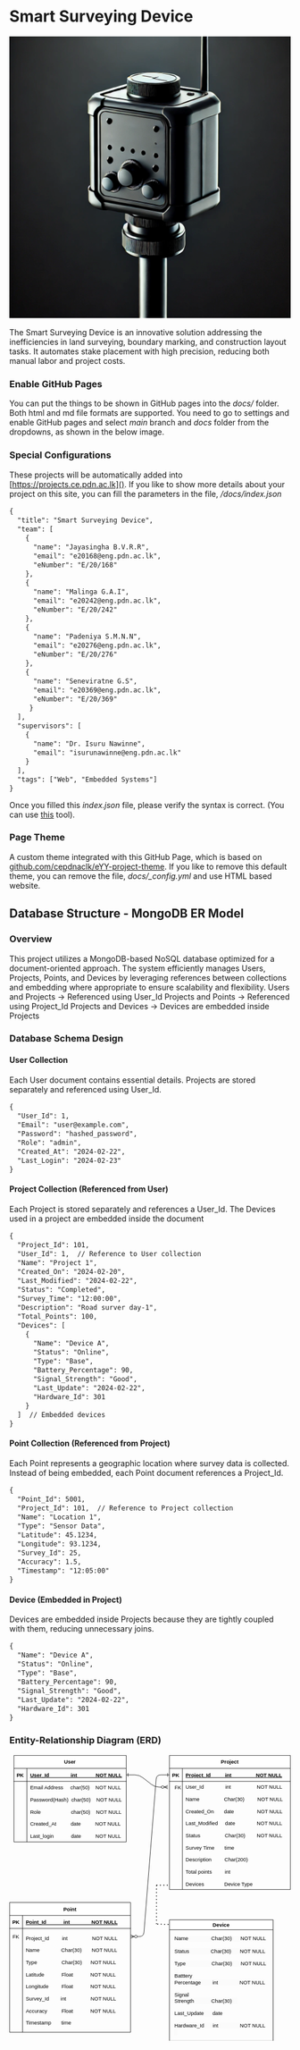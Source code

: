 # Smart Surveying Device

![Logo](docs/images/device.png "This is the logo")

The Smart Surveying Device is an innovative solution addressing the inefficiencies in land surveying, boundary marking, and construction layout tasks. It automates stake placement with high precision, reducing both manual labor and project costs.

### Enable GitHub Pages

You can put the things to be shown in GitHub pages into the _docs/_ folder. Both html and md file formats are supported. You need to go to settings and enable GitHub pages and select _main_ branch and _docs_ folder from the dropdowns, as shown in the below image.


### Special Configurations

These projects will be automatically added into [https://projects.ce.pdn.ac.lk](). If you like to show more details about your project on this site, you can fill the parameters in the file, _/docs/index.json_

```
{
  "title": "Smart Surveying Device",
  "team": [
    {
      "name": "Jayasingha B.V.R.R",
      "email": "e20168@eng.pdn.ac.lk",
      "eNumber": "E/20/168"
    },
    {
      "name": "Malinga G.A.I",
      "email": "e20242@eng.pdn.ac.lk",
      "eNumber": "E/20/242"
    },
    {
      "name": "Padeniya S.M.N.N",
      "email": "e20276@eng.pdn.ac.lk",
      "eNumber": "E/20/276"
    },
    {
      "name": "Seneviratne G.S",
      "email": "e20369@eng.pdn.ac.lk",
      "eNumber": "E/20/369"
     }
  ],
  "supervisors": [
    {
      "name": "Dr. Isuru Nawinne",
      "email": "isurunawinne@eng.pdn.ac.lk"
    }
  ],
  "tags": ["Web", "Embedded Systems"]
}
```

Once you filled this _index.json_ file, please verify the syntax is correct. (You can use [this](https://jsonlint.com/) tool).

### Page Theme

A custom theme integrated with this GitHub Page, which is based on [github.com/cepdnaclk/eYY-project-theme](https://github.com/cepdnaclk/eYY-project-theme). If you like to remove this default theme, you can remove the file, _docs/\_config.yml_ and use HTML based website.


## Database Structure - MongoDB ER Model

### Overview

This project utilizes a MongoDB-based NoSQL database optimized for a document-oriented approach. The system efficiently manages Users, Projects, Points, and Devices by leveraging references between collections and embedding where appropriate to ensure scalability and flexibility.
        Users and Projects → Referenced using User_Id
        Projects and Points → Referenced using Project_Id
        Projects and Devices → Devices are embedded inside Projects

### Database Schema Design
#### User Collection

Each User document contains essential details. Projects are stored separately and referenced using User_Id.

```
{
  "User_Id": 1,
  "Email": "user@example.com",
  "Password": "hashed_password",
  "Role": "admin",
  "Created_At": "2024-02-22",
  "Last_Login": "2024-02-23"
}

```
#### Project Collection (Referenced from User)
Each Project is stored separately and references a User_Id. The Devices used in a project are embedded inside the document
```
{
  "Project_Id": 101,
  "User_Id": 1,  // Reference to User collection
  "Name": "Project 1",
  "Created_On": "2024-02-20",
  "Last_Modified": "2024-02-22",
  "Status": "Completed",
  "Survey_Time": "12:00:00",
  "Description": "Road surver day-1",
  "Total_Points": 100,
  "Devices": [
    {
      "Name": "Device A",
      "Status": "Online",
      "Type": "Base",
      "Battery_Percentage": 90,
      "Signal_Strength": "Good",
      "Last_Update": "2024-02-22",
      "Hardware_Id": 301
    }
  ]  // Embedded devices
}
```

#### Point Collection (Referenced from Project)
Each Point represents a geographic location where survey data is collected. Instead of being embedded, each Point document references a Project_Id.
```
{
  "Point_Id": 5001,
  "Project_Id": 101,  // Reference to Project collection
  "Name": "Location 1",
  "Type": "Sensor Data",
  "Latitude": 45.1234,
  "Longitude": 93.1234,
  "Survey_Id": 25,
  "Accuracy": 1.5,
  "Timestamp": "12:05:00"
}

```

#### Device (Embedded in Project)
Devices are embedded inside Projects because they are tightly coupled with them, reducing unnecessary joins.
```
{
  "Name": "Device A",
  "Status": "Online",
  "Type": "Base",
  "Battery_Percentage": 90,
  "Signal_Strength": "Good",
  "Last_Update": "2024-02-22",
  "Hardware_Id": 301
}
```
### Entity-Relationship Diagram (ERD)

<svg xmlns="http://www.w3.org/2000/svg" style="cursor:pointer;max-width:100%;max-height:661px;" xmlns:xlink="http://www.w3.org/1999/xlink" version="1.1" width="651px" viewBox="-0.5 -0.5 651 661" content="&lt;mxfile host=&quot;app.diagrams.net&quot; agent=&quot;Mozilla/5.0 (Windows NT 10.0; Win64; x64) AppleWebKit/537.36 (KHTML, like Gecko) Chrome/133.0.0.0 Safari/537.36&quot; version=&quot;26.0.16&quot;&gt;&#10;  &lt;diagram id=&quot;R2lEEEUBdFMjLlhIrx00&quot; name=&quot;Page-1&quot;&gt;&#10;    &lt;mxGraphModel dx=&quot;1613&quot; dy=&quot;706&quot; grid=&quot;1&quot; gridSize=&quot;10&quot; guides=&quot;1&quot; tooltips=&quot;1&quot; connect=&quot;1&quot; arrows=&quot;1&quot; fold=&quot;1&quot; page=&quot;1&quot; pageScale=&quot;1&quot; pageWidth=&quot;850&quot; pageHeight=&quot;1100&quot; math=&quot;0&quot; shadow=&quot;0&quot; extFonts=&quot;Permanent Marker^https://fonts.googleapis.com/css?family=Permanent+Marker&quot;&gt;&#10;      &lt;root&gt;&#10;        &lt;mxCell id=&quot;0&quot; /&gt;&#10;        &lt;mxCell id=&quot;1&quot; parent=&quot;0&quot; /&gt;&#10;        &lt;mxCell id=&quot;C-vyLk0tnHw3VtMMgP7b-1&quot; value=&quot;&quot; style=&quot;edgeStyle=entityRelationEdgeStyle;endArrow=ERzeroToMany;startArrow=ERone;endFill=1;startFill=0;entryX=-0.013;entryY=0.053;entryDx=0;entryDy=0;entryPerimeter=0;&quot; parent=&quot;1&quot; source=&quot;C-vyLk0tnHw3VtMMgP7b-24&quot; target=&quot;u5_jgnClnFq-Hy03PWmp-6&quot; edge=&quot;1&quot;&gt;&#10;          &lt;mxGeometry width=&quot;100&quot; height=&quot;100&quot; relative=&quot;1&quot; as=&quot;geometry&quot;&gt;&#10;            &lt;mxPoint x=&quot;340&quot; y=&quot;720&quot; as=&quot;sourcePoint&quot; /&gt;&#10;            &lt;mxPoint x=&quot;450&quot; y=&quot;195&quot; as=&quot;targetPoint&quot; /&gt;&#10;          &lt;/mxGeometry&gt;&#10;        &lt;/mxCell&gt;&#10;        &lt;mxCell id=&quot;C-vyLk0tnHw3VtMMgP7b-23&quot; value=&quot;User&quot; style=&quot;shape=table;startSize=30;container=1;collapsible=1;childLayout=tableLayout;fixedRows=1;rowLines=0;fontStyle=1;align=center;resizeLast=1;&quot; parent=&quot;1&quot; vertex=&quot;1&quot;&gt;&#10;          &lt;mxGeometry x=&quot;90&quot; y=&quot;110&quot; width=&quot;260&quot; height=&quot;200&quot; as=&quot;geometry&quot; /&gt;&#10;        &lt;/mxCell&gt;&#10;        &lt;mxCell id=&quot;C-vyLk0tnHw3VtMMgP7b-24&quot; value=&quot;&quot; style=&quot;shape=partialRectangle;collapsible=0;dropTarget=0;pointerEvents=0;fillColor=none;points=[[0,0.5],[1,0.5]];portConstraint=eastwest;top=0;left=0;right=0;bottom=1;&quot; parent=&quot;C-vyLk0tnHw3VtMMgP7b-23&quot; vertex=&quot;1&quot;&gt;&#10;          &lt;mxGeometry y=&quot;30&quot; width=&quot;260&quot; height=&quot;30&quot; as=&quot;geometry&quot; /&gt;&#10;        &lt;/mxCell&gt;&#10;        &lt;mxCell id=&quot;C-vyLk0tnHw3VtMMgP7b-25&quot; value=&quot;PK&quot; style=&quot;shape=partialRectangle;overflow=hidden;connectable=0;fillColor=none;top=0;left=0;bottom=0;right=0;fontStyle=1;&quot; parent=&quot;C-vyLk0tnHw3VtMMgP7b-24&quot; vertex=&quot;1&quot;&gt;&#10;          &lt;mxGeometry width=&quot;30&quot; height=&quot;30&quot; as=&quot;geometry&quot;&gt;&#10;            &lt;mxRectangle width=&quot;30&quot; height=&quot;30&quot; as=&quot;alternateBounds&quot; /&gt;&#10;          &lt;/mxGeometry&gt;&#10;        &lt;/mxCell&gt;&#10;        &lt;mxCell id=&quot;C-vyLk0tnHw3VtMMgP7b-26&quot; value=&quot;User_Id               int             NOT NULL &quot; style=&quot;shape=partialRectangle;overflow=hidden;connectable=0;fillColor=none;top=0;left=0;bottom=0;right=0;align=left;spacingLeft=6;fontStyle=5;&quot; parent=&quot;C-vyLk0tnHw3VtMMgP7b-24&quot; vertex=&quot;1&quot;&gt;&#10;          &lt;mxGeometry x=&quot;30&quot; width=&quot;230&quot; height=&quot;30&quot; as=&quot;geometry&quot;&gt;&#10;            &lt;mxRectangle width=&quot;230&quot; height=&quot;30&quot; as=&quot;alternateBounds&quot; /&gt;&#10;          &lt;/mxGeometry&gt;&#10;        &lt;/mxCell&gt;&#10;        &lt;mxCell id=&quot;C-vyLk0tnHw3VtMMgP7b-27&quot; value=&quot;&quot; style=&quot;shape=partialRectangle;collapsible=0;dropTarget=0;pointerEvents=0;fillColor=none;points=[[0,0.5],[1,0.5]];portConstraint=eastwest;top=0;left=0;right=0;bottom=0;&quot; parent=&quot;C-vyLk0tnHw3VtMMgP7b-23&quot; vertex=&quot;1&quot;&gt;&#10;          &lt;mxGeometry y=&quot;60&quot; width=&quot;260&quot; height=&quot;140&quot; as=&quot;geometry&quot; /&gt;&#10;        &lt;/mxCell&gt;&#10;        &lt;mxCell id=&quot;C-vyLk0tnHw3VtMMgP7b-28&quot; value=&quot;&quot; style=&quot;shape=partialRectangle;overflow=hidden;connectable=0;fillColor=none;top=0;left=0;bottom=0;right=0;&quot; parent=&quot;C-vyLk0tnHw3VtMMgP7b-27&quot; vertex=&quot;1&quot;&gt;&#10;          &lt;mxGeometry width=&quot;30&quot; height=&quot;140&quot; as=&quot;geometry&quot;&gt;&#10;            &lt;mxRectangle width=&quot;30&quot; height=&quot;140&quot; as=&quot;alternateBounds&quot; /&gt;&#10;          &lt;/mxGeometry&gt;&#10;        &lt;/mxCell&gt;&#10;        &lt;mxCell id=&quot;C-vyLk0tnHw3VtMMgP7b-29&quot; value=&quot;Email Address     char(50)    NOT NULL&amp;#xa;&amp;#xa;Password(Hash)  char(50)    NOT NULL&amp;#xa;  &amp;#xa;Role                     char(50)    NOT NULL&amp;#xa;&amp;#xa;Created_At          date          NOT NULL&amp;#xa;&amp;#xa;Last_login            date          NOT NULL&quot; style=&quot;shape=partialRectangle;overflow=hidden;connectable=0;fillColor=none;top=0;left=0;bottom=0;right=0;align=left;spacingLeft=6;&quot; parent=&quot;C-vyLk0tnHw3VtMMgP7b-27&quot; vertex=&quot;1&quot;&gt;&#10;          &lt;mxGeometry x=&quot;30&quot; width=&quot;230&quot; height=&quot;140&quot; as=&quot;geometry&quot;&gt;&#10;            &lt;mxRectangle width=&quot;230&quot; height=&quot;140&quot; as=&quot;alternateBounds&quot; /&gt;&#10;          &lt;/mxGeometry&gt;&#10;        &lt;/mxCell&gt;&#10;        &lt;mxCell id=&quot;u5_jgnClnFq-Hy03PWmp-1&quot; value=&quot;FK&quot; style=&quot;text;html=1;align=center;verticalAlign=middle;whiteSpace=wrap;rounded=0;&quot; parent=&quot;1&quot; vertex=&quot;1&quot;&gt;&#10;          &lt;mxGeometry x=&quot;450&quot; y=&quot;175&quot; width=&quot;40&quot; height=&quot;20&quot; as=&quot;geometry&quot; /&gt;&#10;        &lt;/mxCell&gt;&#10;        &lt;mxCell id=&quot;u5_jgnClnFq-Hy03PWmp-2&quot; value=&quot;Project&quot; style=&quot;shape=table;startSize=30;container=1;collapsible=1;childLayout=tableLayout;fixedRows=1;rowLines=0;fontStyle=1;align=center;resizeLast=1;&quot; parent=&quot;1&quot; vertex=&quot;1&quot;&gt;&#10;          &lt;mxGeometry x=&quot;450&quot; y=&quot;110&quot; width=&quot;280&quot; height=&quot;310&quot; as=&quot;geometry&quot; /&gt;&#10;        &lt;/mxCell&gt;&#10;        &lt;mxCell id=&quot;u5_jgnClnFq-Hy03PWmp-3&quot; value=&quot;&quot; style=&quot;shape=partialRectangle;collapsible=0;dropTarget=0;pointerEvents=0;fillColor=none;points=[[0,0.5],[1,0.5]];portConstraint=eastwest;top=0;left=0;right=0;bottom=1;&quot; parent=&quot;u5_jgnClnFq-Hy03PWmp-2&quot; vertex=&quot;1&quot;&gt;&#10;          &lt;mxGeometry y=&quot;30&quot; width=&quot;280&quot; height=&quot;30&quot; as=&quot;geometry&quot; /&gt;&#10;        &lt;/mxCell&gt;&#10;        &lt;mxCell id=&quot;u5_jgnClnFq-Hy03PWmp-4&quot; value=&quot;PK&quot; style=&quot;shape=partialRectangle;overflow=hidden;connectable=0;fillColor=none;top=0;left=0;bottom=0;right=0;fontStyle=1;&quot; parent=&quot;u5_jgnClnFq-Hy03PWmp-3&quot; vertex=&quot;1&quot;&gt;&#10;          &lt;mxGeometry width=&quot;30&quot; height=&quot;30&quot; as=&quot;geometry&quot;&gt;&#10;            &lt;mxRectangle width=&quot;30&quot; height=&quot;30&quot; as=&quot;alternateBounds&quot; /&gt;&#10;          &lt;/mxGeometry&gt;&#10;        &lt;/mxCell&gt;&#10;        &lt;mxCell id=&quot;u5_jgnClnFq-Hy03PWmp-5&quot; value=&quot;Project_Id          int                 NOT NULL &quot; style=&quot;shape=partialRectangle;overflow=hidden;connectable=0;fillColor=none;top=0;left=0;bottom=0;right=0;align=left;spacingLeft=6;fontStyle=5;&quot; parent=&quot;u5_jgnClnFq-Hy03PWmp-3&quot; vertex=&quot;1&quot;&gt;&#10;          &lt;mxGeometry x=&quot;30&quot; width=&quot;250&quot; height=&quot;30&quot; as=&quot;geometry&quot;&gt;&#10;            &lt;mxRectangle width=&quot;250&quot; height=&quot;30&quot; as=&quot;alternateBounds&quot; /&gt;&#10;          &lt;/mxGeometry&gt;&#10;        &lt;/mxCell&gt;&#10;        &lt;mxCell id=&quot;u5_jgnClnFq-Hy03PWmp-6&quot; value=&quot;&quot; style=&quot;shape=partialRectangle;collapsible=0;dropTarget=0;pointerEvents=0;fillColor=none;points=[[0,0.5],[1,0.5]];portConstraint=eastwest;top=0;left=0;right=0;bottom=0;&quot; parent=&quot;u5_jgnClnFq-Hy03PWmp-2&quot; vertex=&quot;1&quot;&gt;&#10;          &lt;mxGeometry y=&quot;60&quot; width=&quot;280&quot; height=&quot;250&quot; as=&quot;geometry&quot; /&gt;&#10;        &lt;/mxCell&gt;&#10;        &lt;mxCell id=&quot;u5_jgnClnFq-Hy03PWmp-7&quot; value=&quot;&quot; style=&quot;shape=partialRectangle;overflow=hidden;connectable=0;fillColor=none;top=0;left=0;bottom=0;right=0;&quot; parent=&quot;u5_jgnClnFq-Hy03PWmp-6&quot; vertex=&quot;1&quot;&gt;&#10;          &lt;mxGeometry width=&quot;30&quot; height=&quot;250&quot; as=&quot;geometry&quot;&gt;&#10;            &lt;mxRectangle width=&quot;30&quot; height=&quot;250&quot; as=&quot;alternateBounds&quot; /&gt;&#10;          &lt;/mxGeometry&gt;&#10;        &lt;/mxCell&gt;&#10;        &lt;mxCell id=&quot;u5_jgnClnFq-Hy03PWmp-8&quot; value=&quot;User_Id               int                  NOT NULL&amp;#xa;&amp;#xa;Name                 Char(30)         NOT NULL&amp;#xa; &amp;#xa;Created_On       date                NOT NULL&amp;#xa;&amp;#xa;Last_Modified     date               NOT NULL&amp;#xa;&amp;#xa;Status                 Char(30)        NOT NULL&amp;#xa;&amp;#xa;Survey Time       time&amp;#xa;&amp;#xa;Description         Char(200) &amp;#xa;&amp;#xa;Total points         int&amp;#xa;&amp;#xa;Devices              Device Type  &quot; style=&quot;shape=partialRectangle;overflow=hidden;connectable=0;fillColor=none;top=0;left=0;bottom=0;right=0;align=left;spacingLeft=6;&quot; parent=&quot;u5_jgnClnFq-Hy03PWmp-6&quot; vertex=&quot;1&quot;&gt;&#10;          &lt;mxGeometry x=&quot;30&quot; width=&quot;250&quot; height=&quot;250&quot; as=&quot;geometry&quot;&gt;&#10;            &lt;mxRectangle width=&quot;250&quot; height=&quot;250&quot; as=&quot;alternateBounds&quot; /&gt;&#10;          &lt;/mxGeometry&gt;&#10;        &lt;/mxCell&gt;&#10;        &lt;mxCell id=&quot;u5_jgnClnFq-Hy03PWmp-20&quot; value=&quot;Point&quot; style=&quot;shape=table;startSize=30;container=1;collapsible=1;childLayout=tableLayout;fixedRows=1;rowLines=0;fontStyle=1;align=center;resizeLast=1;&quot; parent=&quot;1&quot; vertex=&quot;1&quot;&gt;&#10;          &lt;mxGeometry x=&quot;80&quot; y=&quot;450&quot; width=&quot;280&quot; height=&quot;300&quot; as=&quot;geometry&quot; /&gt;&#10;        &lt;/mxCell&gt;&#10;        &lt;mxCell id=&quot;u5_jgnClnFq-Hy03PWmp-21&quot; value=&quot;&quot; style=&quot;shape=partialRectangle;collapsible=0;dropTarget=0;pointerEvents=0;fillColor=none;points=[[0,0.5],[1,0.5]];portConstraint=eastwest;top=0;left=0;right=0;bottom=1;&quot; parent=&quot;u5_jgnClnFq-Hy03PWmp-20&quot; vertex=&quot;1&quot;&gt;&#10;          &lt;mxGeometry y=&quot;30&quot; width=&quot;280&quot; height=&quot;30&quot; as=&quot;geometry&quot; /&gt;&#10;        &lt;/mxCell&gt;&#10;        &lt;mxCell id=&quot;u5_jgnClnFq-Hy03PWmp-22&quot; value=&quot;PK&quot; style=&quot;shape=partialRectangle;overflow=hidden;connectable=0;fillColor=none;top=0;left=0;bottom=0;right=0;fontStyle=1;&quot; parent=&quot;u5_jgnClnFq-Hy03PWmp-21&quot; vertex=&quot;1&quot;&gt;&#10;          &lt;mxGeometry width=&quot;30&quot; height=&quot;30&quot; as=&quot;geometry&quot;&gt;&#10;            &lt;mxRectangle width=&quot;30&quot; height=&quot;30&quot; as=&quot;alternateBounds&quot; /&gt;&#10;          &lt;/mxGeometry&gt;&#10;        &lt;/mxCell&gt;&#10;        &lt;mxCell id=&quot;u5_jgnClnFq-Hy03PWmp-23&quot; value=&quot;Point_Id            int               NOT NULL &quot; style=&quot;shape=partialRectangle;overflow=hidden;connectable=0;fillColor=none;top=0;left=0;bottom=0;right=0;align=left;spacingLeft=6;fontStyle=5;&quot; parent=&quot;u5_jgnClnFq-Hy03PWmp-21&quot; vertex=&quot;1&quot;&gt;&#10;          &lt;mxGeometry x=&quot;30&quot; width=&quot;250&quot; height=&quot;30&quot; as=&quot;geometry&quot;&gt;&#10;            &lt;mxRectangle width=&quot;250&quot; height=&quot;30&quot; as=&quot;alternateBounds&quot; /&gt;&#10;          &lt;/mxGeometry&gt;&#10;        &lt;/mxCell&gt;&#10;        &lt;mxCell id=&quot;u5_jgnClnFq-Hy03PWmp-24&quot; value=&quot;&quot; style=&quot;shape=partialRectangle;collapsible=0;dropTarget=0;pointerEvents=0;fillColor=none;points=[[0,0.5],[1,0.5]];portConstraint=eastwest;top=0;left=0;right=0;bottom=0;&quot; parent=&quot;u5_jgnClnFq-Hy03PWmp-20&quot; vertex=&quot;1&quot;&gt;&#10;          &lt;mxGeometry y=&quot;60&quot; width=&quot;280&quot; height=&quot;240&quot; as=&quot;geometry&quot; /&gt;&#10;        &lt;/mxCell&gt;&#10;        &lt;mxCell id=&quot;u5_jgnClnFq-Hy03PWmp-25&quot; value=&quot;&quot; style=&quot;shape=partialRectangle;overflow=hidden;connectable=0;fillColor=none;top=0;left=0;bottom=0;right=0;&quot; parent=&quot;u5_jgnClnFq-Hy03PWmp-24&quot; vertex=&quot;1&quot;&gt;&#10;          &lt;mxGeometry width=&quot;30&quot; height=&quot;240&quot; as=&quot;geometry&quot;&gt;&#10;            &lt;mxRectangle width=&quot;30&quot; height=&quot;240&quot; as=&quot;alternateBounds&quot; /&gt;&#10;          &lt;/mxGeometry&gt;&#10;        &lt;/mxCell&gt;&#10;        &lt;mxCell id=&quot;u5_jgnClnFq-Hy03PWmp-26&quot; value=&quot;Project_Id         int                 NOT NULL&amp;#xa;&amp;#xa;Name               Char(30)       NOT NULL&amp;#xa;&amp;#xa;Type                 Char(30)      NOT NULL&amp;#xa;&amp;#xa;Latitude            Float            NOT NULL&amp;#xa;&amp;#xa;Longitude         Float            NOT NULL&amp;#xa;&amp;#xa;Survey_Id        int                 NOT NULL&amp;#xa;&amp;#xa;Accuracy          Float            NOT NULL &amp;#xa;&amp;#xa;Timestamp       time &quot; style=&quot;shape=partialRectangle;overflow=hidden;connectable=0;fillColor=none;top=0;left=0;bottom=0;right=0;align=left;spacingLeft=6;&quot; parent=&quot;u5_jgnClnFq-Hy03PWmp-24&quot; vertex=&quot;1&quot;&gt;&#10;          &lt;mxGeometry x=&quot;30&quot; width=&quot;250&quot; height=&quot;240&quot; as=&quot;geometry&quot;&gt;&#10;            &lt;mxRectangle width=&quot;250&quot; height=&quot;240&quot; as=&quot;alternateBounds&quot; /&gt;&#10;          &lt;/mxGeometry&gt;&#10;        &lt;/mxCell&gt;&#10;        &lt;mxCell id=&quot;u5_jgnClnFq-Hy03PWmp-27&quot; value=&quot;&quot; style=&quot;endArrow=none;dashed=1;html=1;dashPattern=1 3;strokeWidth=2;rounded=0;entryX=0;entryY=0.96;entryDx=0;entryDy=0;entryPerimeter=0;&quot; parent=&quot;1&quot; target=&quot;u5_jgnClnFq-Hy03PWmp-6&quot; edge=&quot;1&quot;&gt;&#10;          &lt;mxGeometry width=&quot;50&quot; height=&quot;50&quot; relative=&quot;1&quot; as=&quot;geometry&quot;&gt;&#10;            &lt;mxPoint x=&quot;420&quot; y=&quot;410&quot; as=&quot;sourcePoint&quot; /&gt;&#10;            &lt;mxPoint x=&quot;430&quot; y=&quot;410&quot; as=&quot;targetPoint&quot; /&gt;&#10;          &lt;/mxGeometry&gt;&#10;        &lt;/mxCell&gt;&#10;        &lt;mxCell id=&quot;u5_jgnClnFq-Hy03PWmp-28&quot; value=&quot;&quot; style=&quot;endArrow=none;dashed=1;html=1;dashPattern=1 3;strokeWidth=2;rounded=0;&quot; parent=&quot;1&quot; edge=&quot;1&quot;&gt;&#10;          &lt;mxGeometry width=&quot;50&quot; height=&quot;50&quot; relative=&quot;1&quot; as=&quot;geometry&quot;&gt;&#10;            &lt;mxPoint x=&quot;420&quot; y=&quot;500&quot; as=&quot;sourcePoint&quot; /&gt;&#10;            &lt;mxPoint x=&quot;420&quot; y=&quot;410&quot; as=&quot;targetPoint&quot; /&gt;&#10;          &lt;/mxGeometry&gt;&#10;        &lt;/mxCell&gt;&#10;        &lt;mxCell id=&quot;u5_jgnClnFq-Hy03PWmp-32&quot; value=&quot;&quot; style=&quot;endArrow=none;dashed=1;html=1;dashPattern=1 3;strokeWidth=2;rounded=0;exitX=-0.008;exitY=0.037;exitDx=0;exitDy=0;exitPerimeter=0;&quot; parent=&quot;1&quot; edge=&quot;1&quot;&gt;&#10;          &lt;mxGeometry width=&quot;50&quot; height=&quot;50&quot; relative=&quot;1&quot; as=&quot;geometry&quot;&gt;&#10;            &lt;mxPoint x=&quot;447.9200000000001&quot; y=&quot;500.73&quot; as=&quot;sourcePoint&quot; /&gt;&#10;            &lt;mxPoint x=&quot;420&quot; y=&quot;500&quot; as=&quot;targetPoint&quot; /&gt;&#10;          &lt;/mxGeometry&gt;&#10;        &lt;/mxCell&gt;&#10;        &lt;mxCell id=&quot;dpoCyt-iHPjLtTPDpgOf-1&quot; value=&quot;FK&quot; style=&quot;text;html=1;align=center;verticalAlign=middle;whiteSpace=wrap;rounded=0;&quot; parent=&quot;1&quot; vertex=&quot;1&quot;&gt;&#10;          &lt;mxGeometry x=&quot;80&quot; y=&quot;520&quot; width=&quot;30&quot; height=&quot;20&quot; as=&quot;geometry&quot; /&gt;&#10;        &lt;/mxCell&gt;&#10;        &lt;mxCell id=&quot;dpoCyt-iHPjLtTPDpgOf-8&quot; value=&quot;&quot; style=&quot;group&quot; parent=&quot;1&quot; connectable=&quot;0&quot; vertex=&quot;1&quot;&gt;&#10;          &lt;mxGeometry x=&quot;450&quot; y=&quot;490&quot; width=&quot;260&quot; height=&quot;280&quot; as=&quot;geometry&quot; /&gt;&#10;        &lt;/mxCell&gt;&#10;        &lt;mxCell id=&quot;dpoCyt-iHPjLtTPDpgOf-3&quot; value=&quot;Device&quot; style=&quot;swimlane;whiteSpace=wrap;html=1;&quot; parent=&quot;dpoCyt-iHPjLtTPDpgOf-8&quot; vertex=&quot;1&quot;&gt;&#10;          &lt;mxGeometry width=&quot;240&quot; height=&quot;280&quot; as=&quot;geometry&quot; /&gt;&#10;        &lt;/mxCell&gt;&#10;        &lt;mxCell id=&quot;dpoCyt-iHPjLtTPDpgOf-7&quot; value=&quot;&amp;lt;span style=&amp;quot;color: rgb(0, 0, 0); font-family: Helvetica; font-size: 12px; font-style: normal; font-variant-ligatures: normal; font-variant-caps: normal; font-weight: 400; letter-spacing: normal; orphans: 2; text-align: left; text-indent: 0px; text-transform: none; widows: 2; word-spacing: 0px; -webkit-text-stroke-width: 0px; white-space: nowrap; background-color: rgb(251, 251, 251); text-decoration-thickness: initial; text-decoration-style: initial; text-decoration-color: initial; display: inline !important; float: none;&amp;quot;&amp;gt;Name&amp;amp;nbsp; &amp;amp;nbsp; &amp;amp;nbsp; &amp;amp;nbsp; &amp;amp;nbsp; &amp;amp;nbsp; &amp;amp;nbsp; &amp;amp;nbsp; Char(30)&amp;amp;nbsp; &amp;amp;nbsp; &amp;amp;nbsp; NOT NULL&amp;lt;/span&amp;gt;&amp;lt;br style=&amp;quot;forced-color-adjust: none; padding: 0px; margin: 0px; color: rgb(0, 0, 0); font-family: Helvetica; font-size: 12px; font-style: normal; font-variant-ligatures: normal; font-variant-caps: normal; font-weight: 400; letter-spacing: normal; orphans: 2; text-align: left; text-indent: 0px; text-transform: none; widows: 2; word-spacing: 0px; -webkit-text-stroke-width: 0px; white-space: nowrap; background-color: rgb(251, 251, 251); text-decoration-thickness: initial; text-decoration-style: initial; text-decoration-color: initial;&amp;quot;&amp;gt;&amp;lt;br style=&amp;quot;forced-color-adjust: none; padding: 0px; margin: 0px; color: rgb(0, 0, 0); font-family: Helvetica; font-size: 12px; font-style: normal; font-variant-ligatures: normal; font-variant-caps: normal; font-weight: 400; letter-spacing: normal; orphans: 2; text-align: left; text-indent: 0px; text-transform: none; widows: 2; word-spacing: 0px; -webkit-text-stroke-width: 0px; white-space: nowrap; background-color: rgb(251, 251, 251); text-decoration-thickness: initial; text-decoration-style: initial; text-decoration-color: initial;&amp;quot;&amp;gt;&amp;lt;span style=&amp;quot;color: rgb(0, 0, 0); font-family: Helvetica; font-size: 12px; font-style: normal; font-variant-ligatures: normal; font-variant-caps: normal; font-weight: 400; letter-spacing: normal; orphans: 2; text-align: left; text-indent: 0px; text-transform: none; widows: 2; word-spacing: 0px; -webkit-text-stroke-width: 0px; white-space: nowrap; background-color: rgb(251, 251, 251); text-decoration-thickness: initial; text-decoration-style: initial; text-decoration-color: initial; display: inline !important; float: none;&amp;quot;&amp;gt;Status&amp;amp;nbsp; &amp;amp;nbsp; &amp;amp;nbsp; &amp;amp;nbsp; &amp;amp;nbsp; &amp;amp;nbsp; &amp;amp;nbsp; &amp;amp;nbsp;Char(30)&amp;amp;nbsp; &amp;amp;nbsp; &amp;amp;nbsp; NOT NULL&amp;lt;/span&amp;gt;&amp;lt;br style=&amp;quot;forced-color-adjust: none; padding: 0px; margin: 0px; color: rgb(0, 0, 0); font-family: Helvetica; font-size: 12px; font-style: normal; font-variant-ligatures: normal; font-variant-caps: normal; font-weight: 400; letter-spacing: normal; orphans: 2; text-align: left; text-indent: 0px; text-transform: none; widows: 2; word-spacing: 0px; -webkit-text-stroke-width: 0px; white-space: nowrap; background-color: rgb(251, 251, 251); text-decoration-thickness: initial; text-decoration-style: initial; text-decoration-color: initial;&amp;quot;&amp;gt;&amp;lt;br style=&amp;quot;forced-color-adjust: none; padding: 0px; margin: 0px; color: rgb(0, 0, 0); font-family: Helvetica; font-size: 12px; font-style: normal; font-variant-ligatures: normal; font-variant-caps: normal; font-weight: 400; letter-spacing: normal; orphans: 2; text-align: left; text-indent: 0px; text-transform: none; widows: 2; word-spacing: 0px; -webkit-text-stroke-width: 0px; white-space: nowrap; background-color: rgb(251, 251, 251); text-decoration-thickness: initial; text-decoration-style: initial; text-decoration-color: initial;&amp;quot;&amp;gt;&amp;lt;span style=&amp;quot;color: rgb(0, 0, 0); font-family: Helvetica; font-size: 12px; font-style: normal; font-variant-ligatures: normal; font-variant-caps: normal; font-weight: 400; letter-spacing: normal; orphans: 2; text-align: left; text-indent: 0px; text-transform: none; widows: 2; word-spacing: 0px; -webkit-text-stroke-width: 0px; white-space: nowrap; background-color: rgb(251, 251, 251); text-decoration-thickness: initial; text-decoration-style: initial; text-decoration-color: initial; display: inline !important; float: none;&amp;quot;&amp;gt;Type&amp;amp;nbsp; &amp;amp;nbsp; &amp;amp;nbsp; &amp;amp;nbsp; &amp;amp;nbsp; &amp;amp;nbsp; &amp;amp;nbsp; &amp;amp;nbsp; &amp;amp;nbsp; Char(30)&amp;amp;nbsp; &amp;amp;nbsp; &amp;amp;nbsp; NOT NULL&amp;lt;/span&amp;gt;&amp;lt;br style=&amp;quot;forced-color-adjust: none; padding: 0px; margin: 0px; color: rgb(0, 0, 0); font-family: Helvetica; font-size: 12px; font-style: normal; font-variant-ligatures: normal; font-variant-caps: normal; font-weight: 400; letter-spacing: normal; orphans: 2; text-align: left; text-indent: 0px; text-transform: none; widows: 2; word-spacing: 0px; -webkit-text-stroke-width: 0px; white-space: nowrap; background-color: rgb(251, 251, 251); text-decoration-thickness: initial; text-decoration-style: initial; text-decoration-color: initial;&amp;quot;&amp;gt;&amp;lt;span style=&amp;quot;color: rgb(0, 0, 0); font-family: Helvetica; font-size: 12px; font-style: normal; font-variant-ligatures: normal; font-variant-caps: normal; font-weight: 400; letter-spacing: normal; orphans: 2; text-align: left; text-indent: 0px; text-transform: none; widows: 2; word-spacing: 0px; -webkit-text-stroke-width: 0px; white-space: nowrap; background-color: rgb(251, 251, 251); text-decoration-thickness: initial; text-decoration-style: initial; text-decoration-color: initial; display: inline !important; float: none;&amp;quot;&amp;gt;&amp;amp;nbsp; &amp;amp;nbsp;&amp;lt;/span&amp;gt;&amp;lt;br style=&amp;quot;forced-color-adjust: none; padding: 0px; margin: 0px; color: rgb(0, 0, 0); font-family: Helvetica; font-size: 12px; font-style: normal; font-variant-ligatures: normal; font-variant-caps: normal; font-weight: 400; letter-spacing: normal; orphans: 2; text-align: left; text-indent: 0px; text-transform: none; widows: 2; word-spacing: 0px; -webkit-text-stroke-width: 0px; white-space: nowrap; background-color: rgb(251, 251, 251); text-decoration-thickness: initial; text-decoration-style: initial; text-decoration-color: initial;&amp;quot;&amp;gt;&amp;lt;span style=&amp;quot;color: rgb(0, 0, 0); font-family: Helvetica; font-size: 12px; font-style: normal; font-variant-ligatures: normal; font-variant-caps: normal; font-weight: 400; letter-spacing: normal; orphans: 2; text-align: left; text-indent: 0px; text-transform: none; widows: 2; word-spacing: 0px; -webkit-text-stroke-width: 0px; white-space: nowrap; background-color: rgb(251, 251, 251); text-decoration-thickness: initial; text-decoration-style: initial; text-decoration-color: initial; display: inline !important; float: none;&amp;quot;&amp;gt;Batttery&amp;amp;nbsp;&amp;lt;/span&amp;gt;&amp;lt;br style=&amp;quot;forced-color-adjust: none; padding: 0px; margin: 0px; color: rgb(0, 0, 0); font-family: Helvetica; font-size: 12px; font-style: normal; font-variant-ligatures: normal; font-variant-caps: normal; font-weight: 400; letter-spacing: normal; orphans: 2; text-align: left; text-indent: 0px; text-transform: none; widows: 2; word-spacing: 0px; -webkit-text-stroke-width: 0px; white-space: nowrap; background-color: rgb(251, 251, 251); text-decoration-thickness: initial; text-decoration-style: initial; text-decoration-color: initial;&amp;quot;&amp;gt;&amp;lt;span style=&amp;quot;color: rgb(0, 0, 0); font-family: Helvetica; font-size: 12px; font-style: normal; font-variant-ligatures: normal; font-variant-caps: normal; font-weight: 400; letter-spacing: normal; orphans: 2; text-align: left; text-indent: 0px; text-transform: none; widows: 2; word-spacing: 0px; -webkit-text-stroke-width: 0px; white-space: nowrap; background-color: rgb(251, 251, 251); text-decoration-thickness: initial; text-decoration-style: initial; text-decoration-color: initial; display: inline !important; float: none;&amp;quot;&amp;gt;Percentage&amp;amp;nbsp; &amp;amp;nbsp; &amp;amp;nbsp; &amp;amp;nbsp; int&amp;amp;nbsp; &amp;amp;nbsp; &amp;amp;nbsp; &amp;amp;nbsp; &amp;amp;nbsp; &amp;amp;nbsp; &amp;amp;nbsp; &amp;amp;nbsp;NOT NULL&amp;lt;/span&amp;gt;&amp;lt;br style=&amp;quot;forced-color-adjust: none; padding: 0px; margin: 0px; color: rgb(0, 0, 0); font-family: Helvetica; font-size: 12px; font-style: normal; font-variant-ligatures: normal; font-variant-caps: normal; font-weight: 400; letter-spacing: normal; orphans: 2; text-align: left; text-indent: 0px; text-transform: none; widows: 2; word-spacing: 0px; -webkit-text-stroke-width: 0px; white-space: nowrap; background-color: rgb(251, 251, 251); text-decoration-thickness: initial; text-decoration-style: initial; text-decoration-color: initial;&amp;quot;&amp;gt;&amp;lt;br style=&amp;quot;forced-color-adjust: none; padding: 0px; margin: 0px; color: rgb(0, 0, 0); font-family: Helvetica; font-size: 12px; font-style: normal; font-variant-ligatures: normal; font-variant-caps: normal; font-weight: 400; letter-spacing: normal; orphans: 2; text-align: left; text-indent: 0px; text-transform: none; widows: 2; word-spacing: 0px; -webkit-text-stroke-width: 0px; white-space: nowrap; background-color: rgb(251, 251, 251); text-decoration-thickness: initial; text-decoration-style: initial; text-decoration-color: initial;&amp;quot;&amp;gt;&amp;lt;span style=&amp;quot;color: rgb(0, 0, 0); font-family: Helvetica; font-size: 12px; font-style: normal; font-variant-ligatures: normal; font-variant-caps: normal; font-weight: 400; letter-spacing: normal; orphans: 2; text-align: left; text-indent: 0px; text-transform: none; widows: 2; word-spacing: 0px; -webkit-text-stroke-width: 0px; white-space: nowrap; background-color: rgb(251, 251, 251); text-decoration-thickness: initial; text-decoration-style: initial; text-decoration-color: initial; display: inline !important; float: none;&amp;quot;&amp;gt;Signal&amp;lt;/span&amp;gt;&amp;lt;br style=&amp;quot;forced-color-adjust: none; padding: 0px; margin: 0px; color: rgb(0, 0, 0); font-family: Helvetica; font-size: 12px; font-style: normal; font-variant-ligatures: normal; font-variant-caps: normal; font-weight: 400; letter-spacing: normal; orphans: 2; text-align: left; text-indent: 0px; text-transform: none; widows: 2; word-spacing: 0px; -webkit-text-stroke-width: 0px; white-space: nowrap; background-color: rgb(251, 251, 251); text-decoration-thickness: initial; text-decoration-style: initial; text-decoration-color: initial;&amp;quot;&amp;gt;&amp;lt;span style=&amp;quot;color: rgb(0, 0, 0); font-family: Helvetica; font-size: 12px; font-style: normal; font-variant-ligatures: normal; font-variant-caps: normal; font-weight: 400; letter-spacing: normal; orphans: 2; text-align: left; text-indent: 0px; text-transform: none; widows: 2; word-spacing: 0px; -webkit-text-stroke-width: 0px; white-space: nowrap; background-color: rgb(251, 251, 251); text-decoration-thickness: initial; text-decoration-style: initial; text-decoration-color: initial; display: inline !important; float: none;&amp;quot;&amp;gt;Strength&amp;amp;nbsp; &amp;amp;nbsp; &amp;amp;nbsp; &amp;amp;nbsp; &amp;amp;nbsp; &amp;amp;nbsp; Char(30)&amp;amp;nbsp; &amp;amp;nbsp;&amp;amp;nbsp;&amp;lt;/span&amp;gt;&amp;lt;br style=&amp;quot;forced-color-adjust: none; padding: 0px; margin: 0px; color: rgb(0, 0, 0); font-family: Helvetica; font-size: 12px; font-style: normal; font-variant-ligatures: normal; font-variant-caps: normal; font-weight: 400; letter-spacing: normal; orphans: 2; text-align: left; text-indent: 0px; text-transform: none; widows: 2; word-spacing: 0px; -webkit-text-stroke-width: 0px; white-space: nowrap; background-color: rgb(251, 251, 251); text-decoration-thickness: initial; text-decoration-style: initial; text-decoration-color: initial;&amp;quot;&amp;gt;&amp;lt;br style=&amp;quot;forced-color-adjust: none; padding: 0px; margin: 0px; color: rgb(0, 0, 0); font-family: Helvetica; font-size: 12px; font-style: normal; font-variant-ligatures: normal; font-variant-caps: normal; font-weight: 400; letter-spacing: normal; orphans: 2; text-align: left; text-indent: 0px; text-transform: none; widows: 2; word-spacing: 0px; -webkit-text-stroke-width: 0px; white-space: nowrap; background-color: rgb(251, 251, 251); text-decoration-thickness: initial; text-decoration-style: initial; text-decoration-color: initial;&amp;quot;&amp;gt;&amp;lt;span style=&amp;quot;color: rgb(0, 0, 0); font-family: Helvetica; font-size: 12px; font-style: normal; font-variant-ligatures: normal; font-variant-caps: normal; font-weight: 400; letter-spacing: normal; orphans: 2; text-align: left; text-indent: 0px; text-transform: none; widows: 2; word-spacing: 0px; -webkit-text-stroke-width: 0px; white-space: nowrap; background-color: rgb(251, 251, 251); text-decoration-thickness: initial; text-decoration-style: initial; text-decoration-color: initial; display: inline !important; float: none;&amp;quot;&amp;gt;Last_Update&amp;amp;nbsp; &amp;amp;nbsp; &amp;amp;nbsp; date&amp;lt;/span&amp;gt;&amp;lt;br style=&amp;quot;forced-color-adjust: none; padding: 0px; margin: 0px; color: rgb(0, 0, 0); font-family: Helvetica; font-size: 12px; font-style: normal; font-variant-ligatures: normal; font-variant-caps: normal; font-weight: 400; letter-spacing: normal; orphans: 2; text-align: left; text-indent: 0px; text-transform: none; widows: 2; word-spacing: 0px; -webkit-text-stroke-width: 0px; white-space: nowrap; background-color: rgb(251, 251, 251); text-decoration-thickness: initial; text-decoration-style: initial; text-decoration-color: initial;&amp;quot;&amp;gt;&amp;lt;br style=&amp;quot;forced-color-adjust: none; padding: 0px; margin: 0px; color: rgb(0, 0, 0); font-family: Helvetica; font-size: 12px; font-style: normal; font-variant-ligatures: normal; font-variant-caps: normal; font-weight: 400; letter-spacing: normal; orphans: 2; text-align: left; text-indent: 0px; text-transform: none; widows: 2; word-spacing: 0px; -webkit-text-stroke-width: 0px; white-space: nowrap; background-color: rgb(251, 251, 251); text-decoration-thickness: initial; text-decoration-style: initial; text-decoration-color: initial;&amp;quot;&amp;gt;&amp;lt;span style=&amp;quot;color: rgb(0, 0, 0); font-family: Helvetica; font-size: 12px; font-style: normal; font-variant-ligatures: normal; font-variant-caps: normal; font-weight: 400; letter-spacing: normal; orphans: 2; text-align: left; text-indent: 0px; text-transform: none; widows: 2; word-spacing: 0px; -webkit-text-stroke-width: 0px; white-space: nowrap; background-color: rgb(251, 251, 251); text-decoration-thickness: initial; text-decoration-style: initial; text-decoration-color: initial; display: inline !important; float: none;&amp;quot;&amp;gt;Hardware_Id&amp;amp;nbsp; &amp;amp;nbsp; &amp;amp;nbsp; int&amp;amp;nbsp; &amp;amp;nbsp; &amp;amp;nbsp; &amp;amp;nbsp; &amp;amp;nbsp; &amp;amp;nbsp; &amp;amp;nbsp; &amp;amp;nbsp;NOT NULL&amp;lt;/span&amp;gt;&amp;lt;br style=&amp;quot;forced-color-adjust: none; padding: 0px; margin: 0px; color: rgb(0, 0, 0); font-family: Helvetica; font-size: 12px; font-style: normal; font-variant-ligatures: normal; font-variant-caps: normal; font-weight: 400; letter-spacing: normal; orphans: 2; text-align: left; text-indent: 0px; text-transform: none; widows: 2; word-spacing: 0px; -webkit-text-stroke-width: 0px; white-space: nowrap; background-color: rgb(251, 251, 251); text-decoration-thickness: initial; text-decoration-style: initial; text-decoration-color: initial;&amp;quot;&amp;gt;&amp;lt;span style=&amp;quot;color: rgb(0, 0, 0); font-family: Helvetica; font-size: 12px; font-style: normal; font-variant-ligatures: normal; font-variant-caps: normal; font-weight: 400; letter-spacing: normal; orphans: 2; text-align: left; text-indent: 0px; text-transform: none; widows: 2; word-spacing: 0px; -webkit-text-stroke-width: 0px; white-space: nowrap; background-color: rgb(251, 251, 251); text-decoration-thickness: initial; text-decoration-style: initial; text-decoration-color: initial; display: inline !important; float: none;&amp;quot;&amp;gt;&amp;amp;nbsp;&amp;amp;nbsp;&amp;lt;/span&amp;gt;&quot; style=&quot;text;whiteSpace=wrap;html=1;&quot; parent=&quot;dpoCyt-iHPjLtTPDpgOf-8&quot; vertex=&quot;1&quot;&gt;&#10;          &lt;mxGeometry x=&quot;10&quot; y=&quot;30&quot; width=&quot;250&quot; height=&quot;250&quot; as=&quot;geometry&quot; /&gt;&#10;        &lt;/mxCell&gt;&#10;        &lt;mxCell id=&quot;C-vyLk0tnHw3VtMMgP7b-12&quot; value=&quot;&quot; style=&quot;edgeStyle=entityRelationEdgeStyle;endArrow=ERzeroToMany;startArrow=ERone;endFill=1;startFill=0;exitX=0;exitY=0.5;exitDx=0;exitDy=0;entryX=1.001;entryY=0.078;entryDx=0;entryDy=0;entryPerimeter=0;&quot; parent=&quot;1&quot; source=&quot;u5_jgnClnFq-Hy03PWmp-3&quot; target=&quot;u5_jgnClnFq-Hy03PWmp-24&quot; edge=&quot;1&quot;&gt;&#10;          &lt;mxGeometry width=&quot;100&quot; height=&quot;100&quot; relative=&quot;1&quot; as=&quot;geometry&quot;&gt;&#10;            &lt;mxPoint x=&quot;720&quot; y=&quot;160&quot; as=&quot;sourcePoint&quot; /&gt;&#10;            &lt;mxPoint x=&quot;450&quot; y=&quot;742.0799999999999&quot; as=&quot;targetPoint&quot; /&gt;&#10;            &lt;Array as=&quot;points&quot;&gt;&#10;              &lt;mxPoint x=&quot;410&quot; y=&quot;495&quot; /&gt;&#10;              &lt;mxPoint x=&quot;380&quot; y=&quot;600&quot; /&gt;&#10;              &lt;mxPoint x=&quot;380&quot; y=&quot;600&quot; /&gt;&#10;            &lt;/Array&gt;&#10;          &lt;/mxGeometry&gt;&#10;        &lt;/mxCell&gt;&#10;      &lt;/root&gt;&#10;    &lt;/mxGraphModel&gt;&#10;  &lt;/diagram&gt;&#10;&lt;/mxfile&gt;&#10;" onclick="(function(svg){var src=window.event.target||window.event.srcElement;while (src!=null&amp;&amp;src.nodeName.toLowerCase()!='a'){src=src.parentNode;}if(src==null){if(svg.wnd!=null&amp;&amp;!svg.wnd.closed){svg.wnd.focus();}else{var r=function(evt){if(evt.data=='ready'&amp;&amp;evt.source==svg.wnd){svg.wnd.postMessage(decodeURIComponent(svg.getAttribute('content')),'*');window.removeEventListener('message',r);}};window.addEventListener('message',r);svg.wnd=window.open('https://viewer.diagrams.net/?client=1&amp;page=0&amp;edit=_blank');}}})(this);"><defs><clipPath id="mx-clip-10-30-30-30-0"><rect x="10" y="30" width="30" height="30"/></clipPath><clipPath id="mx-clip-46-30-224-30-0"><rect x="46" y="30" width="224" height="30"/></clipPath><clipPath id="mx-clip-46-60-224-140-0"><rect x="46" y="60" width="224" height="140"/></clipPath><clipPath id="mx-clip-370-30-30-30-0"><rect x="370" y="30" width="30" height="30"/></clipPath><clipPath id="mx-clip-406-30-244-30-0"><rect x="406" y="30" width="244" height="30"/></clipPath><clipPath id="mx-clip-406-60-244-250-0"><rect x="406" y="60" width="244" height="250"/></clipPath><clipPath id="mx-clip-0-370-30-30-0"><rect x="0" y="370" width="30" height="30"/></clipPath><clipPath id="mx-clip-36-370-244-30-0"><rect x="36" y="370" width="244" height="30"/></clipPath><clipPath id="mx-clip-36-400-244-240-0"><rect x="36" y="400" width="244" height="240"/></clipPath><style type="text/css">@import url(https://fonts.googleapis.com/css2?family=Permanent+Marker:wght@400;500);&#xa;</style></defs><g><g data-cell-id="0"><g data-cell-id="1"><g data-cell-id="C-vyLk0tnHw3VtMMgP7b-1"><g><path d="M 270 45 L 290 45 Q 300 45 307.9 51.14 L 328.46 67.11 Q 336.36 73.25 346.36 73.25 L 366.36 73.25" fill="none" stroke="#000000" stroke-miterlimit="10" pointer-events="stroke" style="stroke: light-dark(rgb(0, 0, 0), rgb(255, 255, 255));"/><path d="M 274 41 L 274 49" fill="none" stroke="#000000" stroke-miterlimit="10" pointer-events="all" style="stroke: light-dark(rgb(0, 0, 0), rgb(255, 255, 255));"/><ellipse cx="354.36" cy="73.25" rx="3" ry="3" fill="#ffffff" stroke="#000000" pointer-events="all" style="fill: light-dark(rgb(255, 255, 255), rgb(18, 18, 18)); stroke: light-dark(rgb(0, 0, 0), rgb(255, 255, 255));"/><path d="M 366.36 69.25 L 358.36 73.25 L 366.36 77.25" fill="none" stroke="#000000" stroke-miterlimit="10" pointer-events="all" style="stroke: light-dark(rgb(0, 0, 0), rgb(255, 255, 255));"/></g></g><g data-cell-id="C-vyLk0tnHw3VtMMgP7b-23"><g><path d="M 10 30 L 10 0 L 270 0 L 270 30" fill="#ffffff" stroke="#000000" stroke-miterlimit="10" pointer-events="all" style="fill: light-dark(#ffffff, var(--ge-dark-color, #121212)); stroke: light-dark(rgb(0, 0, 0), rgb(255, 255, 255));"/><path d="M 10 30 L 10 200 L 270 200 L 270 30" fill="none" stroke="#000000" stroke-miterlimit="10" pointer-events="none" style="stroke: light-dark(rgb(0, 0, 0), rgb(255, 255, 255));"/><path d="M 10 30 L 270 30" fill="none" stroke="#000000" stroke-miterlimit="10" pointer-events="none" style="stroke: light-dark(rgb(0, 0, 0), rgb(255, 255, 255));"/><path d="M 40 30 L 40 60 L 40 200" fill="none" stroke="#000000" stroke-miterlimit="10" pointer-events="none" style="stroke: light-dark(rgb(0, 0, 0), rgb(255, 255, 255));"/></g><g><g fill="#000000" font-family="&quot;Helvetica&quot;" font-weight="bold" text-anchor="middle" font-size="12px" style="fill: light-dark(rgb(0, 0, 0), rgb(255, 255, 255));"><text x="139.5" y="19.5">User</text></g></g><g data-cell-id="C-vyLk0tnHw3VtMMgP7b-24"><g><path d="M 10 30 M 270 30 M 270 60 L 10 60" fill="none" stroke="#000000" stroke-linecap="square" stroke-miterlimit="10" pointer-events="none" style="stroke: light-dark(rgb(0, 0, 0), rgb(255, 255, 255));"/></g><g data-cell-id="C-vyLk0tnHw3VtMMgP7b-25"><g><rect x="10" y="30" width="30" height="30" fill="none" stroke="none" pointer-events="all"/><path d="M 10 30 M 40 30 M 40 60 M 10 60" fill="none" stroke="#000000" stroke-linecap="square" stroke-miterlimit="10" pointer-events="all" style="stroke: light-dark(rgb(0, 0, 0), rgb(255, 255, 255));"/></g><g><g fill="#000000" font-family="&quot;Helvetica&quot;" font-weight="bold" clip-path="url(#mx-clip-10-30-30-30-0)" text-anchor="middle" font-size="12px" style="fill: light-dark(rgb(0, 0, 0), rgb(255, 255, 255));"><text x="24.5" y="49.5">PK</text></g></g></g><g data-cell-id="C-vyLk0tnHw3VtMMgP7b-26"><g><rect x="40" y="30" width="230" height="30" fill="none" stroke="none" pointer-events="all"/><path d="M 40 30 M 270 30 M 270 60 M 40 60" fill="none" stroke="#000000" stroke-linecap="square" stroke-miterlimit="10" pointer-events="all" style="stroke: light-dark(rgb(0, 0, 0), rgb(255, 255, 255));"/></g><g><g fill="#000000" font-family="&quot;Helvetica&quot;" font-weight="bold" text-decoration="underline" clip-path="url(#mx-clip-46-30-224-30-0)" font-size="12px" style="fill: light-dark(rgb(0, 0, 0), rgb(255, 255, 255));"><text x="47.5" y="49.5">User_Id               int             NOT NULL </text></g></g></g></g><g data-cell-id="C-vyLk0tnHw3VtMMgP7b-27"><g><path d="M 10 60 M 270 60 M 270 200 M 10 200" fill="none" stroke="#000000" stroke-linecap="square" stroke-miterlimit="10" pointer-events="none" style="stroke: light-dark(rgb(0, 0, 0), rgb(255, 255, 255));"/></g><g data-cell-id="C-vyLk0tnHw3VtMMgP7b-28"><g><rect x="10" y="60" width="30" height="140" fill="none" stroke="none" pointer-events="all"/><path d="M 10 60 M 40 60 M 40 200 M 10 200" fill="none" stroke="#000000" stroke-linecap="square" stroke-miterlimit="10" pointer-events="all" style="stroke: light-dark(rgb(0, 0, 0), rgb(255, 255, 255));"/></g></g><g data-cell-id="C-vyLk0tnHw3VtMMgP7b-29"><g><rect x="40" y="60" width="230" height="140" fill="none" stroke="none" pointer-events="all"/><path d="M 40 60 M 270 60 M 270 200 M 40 200" fill="none" stroke="#000000" stroke-linecap="square" stroke-miterlimit="10" pointer-events="all" style="stroke: light-dark(rgb(0, 0, 0), rgb(255, 255, 255));"/></g><g><g fill="#000000" font-family="&quot;Helvetica&quot;" clip-path="url(#mx-clip-46-60-224-140-0)" font-size="12px" style="fill: light-dark(rgb(0, 0, 0), rgb(255, 255, 255));"><text x="47.5" y="78.5">Email Address     char(50)    NOT NULL</text><text x="47.5" y="106.5">Password(Hash)  char(50)    NOT NULL</text><text x="47.5" y="134.5">Role                     char(50)    NOT NULL</text><text x="47.5" y="162.5">Created_At          date          NOT NULL</text><text x="47.5" y="190.5">Last_login            date          NOT NULL</text></g></g></g></g></g><g data-cell-id="u5_jgnClnFq-Hy03PWmp-1"><g><rect x="370" y="65" width="40" height="20" fill="none" stroke="none" pointer-events="all"/></g><g><g transform="translate(-0.5 -0.5)"><switch><foreignObject style="overflow: visible; text-align: left;" pointer-events="none" width="100%" height="100%" requiredFeatures="http://www.w3.org/TR/SVG11/feature#Extensibility"><div xmlns="http://www.w3.org/1999/xhtml" style="display: flex; align-items: unsafe center; justify-content: unsafe center; width: 38px; height: 1px; padding-top: 75px; margin-left: 371px;"><div style="box-sizing: border-box; font-size: 0; text-align: center; color: #000000; "><div style="display: inline-block; font-size: 12px; font-family: &quot;Helvetica&quot;; color: light-dark(#000000, #ffffff); line-height: 1.2; pointer-events: all; white-space: normal; word-wrap: normal; ">FK</div></div></div></foreignObject><text x="390" y="79" fill="light-dark(#000000, #ffffff)" font-family="&quot;Helvetica&quot;" font-size="12px" text-anchor="middle">FK</text></switch></g></g></g><g data-cell-id="u5_jgnClnFq-Hy03PWmp-2"><g><path d="M 370 30 L 370 0 L 650 0 L 650 30" fill="#ffffff" stroke="#000000" stroke-miterlimit="10" pointer-events="all" style="fill: light-dark(#ffffff, var(--ge-dark-color, #121212)); stroke: light-dark(rgb(0, 0, 0), rgb(255, 255, 255));"/><path d="M 370 30 L 370 310 L 650 310 L 650 30" fill="none" stroke="#000000" stroke-miterlimit="10" pointer-events="none" style="stroke: light-dark(rgb(0, 0, 0), rgb(255, 255, 255));"/><path d="M 370 30 L 650 30" fill="none" stroke="#000000" stroke-miterlimit="10" pointer-events="none" style="stroke: light-dark(rgb(0, 0, 0), rgb(255, 255, 255));"/><path d="M 400 30 L 400 60 L 400 310" fill="none" stroke="#000000" stroke-miterlimit="10" pointer-events="none" style="stroke: light-dark(rgb(0, 0, 0), rgb(255, 255, 255));"/></g><g><g fill="#000000" font-family="&quot;Helvetica&quot;" font-weight="bold" text-anchor="middle" font-size="12px" style="fill: light-dark(rgb(0, 0, 0), rgb(255, 255, 255));"><text x="509.5" y="19.5">Project</text></g></g><g data-cell-id="u5_jgnClnFq-Hy03PWmp-3"><g><path d="M 370 30 M 650 30 M 650 60 L 370 60" fill="none" stroke="#000000" stroke-linecap="square" stroke-miterlimit="10" pointer-events="none" style="stroke: light-dark(rgb(0, 0, 0), rgb(255, 255, 255));"/></g><g data-cell-id="u5_jgnClnFq-Hy03PWmp-4"><g><rect x="370" y="30" width="30" height="30" fill="none" stroke="none" pointer-events="all"/><path d="M 370 30 M 400 30 M 400 60 M 370 60" fill="none" stroke="#000000" stroke-linecap="square" stroke-miterlimit="10" pointer-events="all" style="stroke: light-dark(rgb(0, 0, 0), rgb(255, 255, 255));"/></g><g><g fill="#000000" font-family="&quot;Helvetica&quot;" font-weight="bold" clip-path="url(#mx-clip-370-30-30-30-0)" text-anchor="middle" font-size="12px" style="fill: light-dark(rgb(0, 0, 0), rgb(255, 255, 255));"><text x="384.5" y="49.5">PK</text></g></g></g><g data-cell-id="u5_jgnClnFq-Hy03PWmp-5"><g><rect x="400" y="30" width="250" height="30" fill="none" stroke="none" pointer-events="all"/><path d="M 400 30 M 650 30 M 650 60 M 400 60" fill="none" stroke="#000000" stroke-linecap="square" stroke-miterlimit="10" pointer-events="all" style="stroke: light-dark(rgb(0, 0, 0), rgb(255, 255, 255));"/></g><g><g fill="#000000" font-family="&quot;Helvetica&quot;" font-weight="bold" text-decoration="underline" clip-path="url(#mx-clip-406-30-244-30-0)" font-size="12px" style="fill: light-dark(rgb(0, 0, 0), rgb(255, 255, 255));"><text x="407.5" y="49.5">Project_Id          int                 NOT NULL </text></g></g></g></g><g data-cell-id="u5_jgnClnFq-Hy03PWmp-6"><g><path d="M 370 60 M 650 60 M 650 310 M 370 310" fill="none" stroke="#000000" stroke-linecap="square" stroke-miterlimit="10" pointer-events="none" style="stroke: light-dark(rgb(0, 0, 0), rgb(255, 255, 255));"/></g><g data-cell-id="u5_jgnClnFq-Hy03PWmp-7"><g><rect x="370" y="60" width="30" height="250" fill="none" stroke="none" pointer-events="all"/><path d="M 370 60 M 400 60 M 400 310 M 370 310" fill="none" stroke="#000000" stroke-linecap="square" stroke-miterlimit="10" pointer-events="all" style="stroke: light-dark(rgb(0, 0, 0), rgb(255, 255, 255));"/></g></g><g data-cell-id="u5_jgnClnFq-Hy03PWmp-8"><g><rect x="400" y="60" width="250" height="250" fill="none" stroke="none" pointer-events="all"/><path d="M 400 60 M 650 60 M 650 310 M 400 310" fill="none" stroke="#000000" stroke-linecap="square" stroke-miterlimit="10" pointer-events="all" style="stroke: light-dark(rgb(0, 0, 0), rgb(255, 255, 255));"/></g><g><g fill="#000000" font-family="&quot;Helvetica&quot;" clip-path="url(#mx-clip-406-60-244-250-0)" font-size="12px" style="fill: light-dark(rgb(0, 0, 0), rgb(255, 255, 255));"><text x="407.5" y="77.5">User_Id               int                  NOT NULL</text><text x="407.5" y="105.5">Name                 Char(30)         NOT NULL</text><text x="407.5" y="133.5">Created_On       date                NOT NULL</text><text x="407.5" y="161.5">Last_Modified     date               NOT NULL</text><text x="407.5" y="189.5">Status                 Char(30)        NOT NULL</text><text x="407.5" y="217.5">Survey Time       time</text><text x="407.5" y="245.5">Description         Char(200) </text><text x="407.5" y="273.5">Total points         int</text><text x="407.5" y="301.5">Devices              Device Type  </text></g></g></g></g></g><g data-cell-id="u5_jgnClnFq-Hy03PWmp-20"><g><path d="M 0 370 L 0 340 L 280 340 L 280 370" fill="#ffffff" stroke="#000000" stroke-miterlimit="10" pointer-events="all" style="fill: light-dark(#ffffff, var(--ge-dark-color, #121212)); stroke: light-dark(rgb(0, 0, 0), rgb(255, 255, 255));"/><path d="M 0 370 L 0 640 L 280 640 L 280 370" fill="none" stroke="#000000" stroke-miterlimit="10" pointer-events="none" style="stroke: light-dark(rgb(0, 0, 0), rgb(255, 255, 255));"/><path d="M 0 370 L 280 370" fill="none" stroke="#000000" stroke-miterlimit="10" pointer-events="none" style="stroke: light-dark(rgb(0, 0, 0), rgb(255, 255, 255));"/><path d="M 30 370 L 30 400 L 30 640" fill="none" stroke="#000000" stroke-miterlimit="10" pointer-events="none" style="stroke: light-dark(rgb(0, 0, 0), rgb(255, 255, 255));"/></g><g><g fill="#000000" font-family="&quot;Helvetica&quot;" font-weight="bold" text-anchor="middle" font-size="12px" style="fill: light-dark(rgb(0, 0, 0), rgb(255, 255, 255));"><text x="139.5" y="359.5">Point</text></g></g><g data-cell-id="u5_jgnClnFq-Hy03PWmp-21"><g><path d="M 0 370 M 280 370 M 280 400 L 0 400" fill="none" stroke="#000000" stroke-linecap="square" stroke-miterlimit="10" pointer-events="none" style="stroke: light-dark(rgb(0, 0, 0), rgb(255, 255, 255));"/></g><g data-cell-id="u5_jgnClnFq-Hy03PWmp-22"><g><rect x="0" y="370" width="30" height="30" fill="none" stroke="none" pointer-events="all"/><path d="M 0 370 M 30 370 M 30 400 M 0 400" fill="none" stroke="#000000" stroke-linecap="square" stroke-miterlimit="10" pointer-events="all" style="stroke: light-dark(rgb(0, 0, 0), rgb(255, 255, 255));"/></g><g><g fill="#000000" font-family="&quot;Helvetica&quot;" font-weight="bold" clip-path="url(#mx-clip-0-370-30-30-0)" text-anchor="middle" font-size="12px" style="fill: light-dark(rgb(0, 0, 0), rgb(255, 255, 255));"><text x="14.5" y="389.5">PK</text></g></g></g><g data-cell-id="u5_jgnClnFq-Hy03PWmp-23"><g><rect x="30" y="370" width="250" height="30" fill="none" stroke="none" pointer-events="all"/><path d="M 30 370 M 280 370 M 280 400 M 30 400" fill="none" stroke="#000000" stroke-linecap="square" stroke-miterlimit="10" pointer-events="all" style="stroke: light-dark(rgb(0, 0, 0), rgb(255, 255, 255));"/></g><g><g fill="#000000" font-family="&quot;Helvetica&quot;" font-weight="bold" text-decoration="underline" clip-path="url(#mx-clip-36-370-244-30-0)" font-size="12px" style="fill: light-dark(rgb(0, 0, 0), rgb(255, 255, 255));"><text x="37.5" y="389.5">Point_Id            int               NOT NULL </text></g></g></g></g><g data-cell-id="u5_jgnClnFq-Hy03PWmp-24"><g><path d="M 0 400 M 280 400 M 280 640 M 0 640" fill="none" stroke="#000000" stroke-linecap="square" stroke-miterlimit="10" pointer-events="none" style="stroke: light-dark(rgb(0, 0, 0), rgb(255, 255, 255));"/></g><g data-cell-id="u5_jgnClnFq-Hy03PWmp-25"><g><rect x="0" y="400" width="30" height="240" fill="none" stroke="none" pointer-events="all"/><path d="M 0 400 M 30 400 M 30 640 M 0 640" fill="none" stroke="#000000" stroke-linecap="square" stroke-miterlimit="10" pointer-events="all" style="stroke: light-dark(rgb(0, 0, 0), rgb(255, 255, 255));"/></g></g><g data-cell-id="u5_jgnClnFq-Hy03PWmp-26"><g><rect x="30" y="400" width="250" height="240" fill="none" stroke="none" pointer-events="all"/><path d="M 30 400 M 280 400 M 280 640 M 30 640" fill="none" stroke="#000000" stroke-linecap="square" stroke-miterlimit="10" pointer-events="all" style="stroke: light-dark(rgb(0, 0, 0), rgb(255, 255, 255));"/></g><g><g fill="#000000" font-family="&quot;Helvetica&quot;" clip-path="url(#mx-clip-36-400-244-240-0)" font-size="12px" style="fill: light-dark(rgb(0, 0, 0), rgb(255, 255, 255));"><text x="37.5" y="426.5">Project_Id         int                 NOT NULL</text><text x="37.5" y="454.5">Name               Char(30)       NOT NULL</text><text x="37.5" y="482.5">Type                 Char(30)      NOT NULL</text><text x="37.5" y="510.5">Latitude            Float            NOT NULL</text><text x="37.5" y="538.5">Longitude         Float            NOT NULL</text><text x="37.5" y="566.5">Survey_Id        int                 NOT NULL</text><text x="37.5" y="594.5">Accuracy          Float            NOT NULL </text><text x="37.5" y="622.5">Timestamp       time </text></g></g></g></g></g><g data-cell-id="u5_jgnClnFq-Hy03PWmp-27"><g><path d="M 340 300 L 370 300" fill="none" stroke="#000000" stroke-width="2" stroke-miterlimit="10" stroke-dasharray="2 6" pointer-events="stroke" style="stroke: light-dark(rgb(0, 0, 0), rgb(255, 255, 255));"/></g></g><g data-cell-id="u5_jgnClnFq-Hy03PWmp-28"><g><path d="M 340 390 L 340 300" fill="none" stroke="#000000" stroke-width="2" stroke-miterlimit="10" stroke-dasharray="2 6" pointer-events="stroke" style="stroke: light-dark(rgb(0, 0, 0), rgb(255, 255, 255));"/></g></g><g data-cell-id="u5_jgnClnFq-Hy03PWmp-32"><g><path d="M 367.92 390.73 L 340 390" fill="none" stroke="#000000" stroke-width="2" stroke-miterlimit="10" stroke-dasharray="2 6" pointer-events="stroke" style="stroke: light-dark(rgb(0, 0, 0), rgb(255, 255, 255));"/></g></g><g data-cell-id="dpoCyt-iHPjLtTPDpgOf-1"><g><rect x="0" y="410" width="30" height="20" fill="none" stroke="none" pointer-events="all"/></g><g><g transform="translate(-0.5 -0.5)"><switch><foreignObject style="overflow: visible; text-align: left;" pointer-events="none" width="100%" height="100%" requiredFeatures="http://www.w3.org/TR/SVG11/feature#Extensibility"><div xmlns="http://www.w3.org/1999/xhtml" style="display: flex; align-items: unsafe center; justify-content: unsafe center; width: 28px; height: 1px; padding-top: 420px; margin-left: 1px;"><div style="box-sizing: border-box; font-size: 0; text-align: center; color: #000000; "><div style="display: inline-block; font-size: 12px; font-family: &quot;Helvetica&quot;; color: light-dark(#000000, #ffffff); line-height: 1.2; pointer-events: all; white-space: normal; word-wrap: normal; ">FK</div></div></div></foreignObject><text x="15" y="424" fill="light-dark(#000000, #ffffff)" font-family="&quot;Helvetica&quot;" font-size="12px" text-anchor="middle">FK</text></switch></g></g></g><g data-cell-id="dpoCyt-iHPjLtTPDpgOf-8"><g/><g data-cell-id="dpoCyt-iHPjLtTPDpgOf-3"><g><path d="M 370 403 L 370 380 L 610 380 L 610 403" fill="#ffffff" stroke="#000000" stroke-miterlimit="10" pointer-events="all" style="fill: light-dark(#ffffff, var(--ge-dark-color, #121212)); stroke: light-dark(rgb(0, 0, 0), rgb(255, 255, 255));"/><path d="M 370 403 L 370 660 L 610 660 L 610 403" fill="none" stroke="#000000" stroke-miterlimit="10" pointer-events="none" style="stroke: light-dark(rgb(0, 0, 0), rgb(255, 255, 255));"/><path d="M 370 403 L 610 403" fill="none" stroke="#000000" stroke-miterlimit="10" pointer-events="none" style="stroke: light-dark(rgb(0, 0, 0), rgb(255, 255, 255));"/></g><g><g transform="translate(-0.5 -0.5)"><switch><foreignObject style="overflow: visible; text-align: left;" pointer-events="none" width="100%" height="100%" requiredFeatures="http://www.w3.org/TR/SVG11/feature#Extensibility"><div xmlns="http://www.w3.org/1999/xhtml" style="display: flex; align-items: unsafe center; justify-content: unsafe center; width: 238px; height: 1px; padding-top: 392px; margin-left: 371px;"><div style="box-sizing: border-box; font-size: 0; text-align: center; color: #000000; "><div style="display: inline-block; font-size: 12px; font-family: &quot;Helvetica&quot;; color: light-dark(#000000, #ffffff); line-height: 1.2; pointer-events: all; font-weight: bold; white-space: normal; word-wrap: normal; ">Device</div></div></div></foreignObject><text x="490" y="395" fill="light-dark(#000000, #ffffff)" font-family="&quot;Helvetica&quot;" font-size="12px" text-anchor="middle" font-weight="bold">Device</text></switch></g></g></g><g data-cell-id="dpoCyt-iHPjLtTPDpgOf-7"><g><rect x="380" y="410" width="250" height="250" fill="none" stroke="none" pointer-events="all"/></g><g><g transform="translate(-0.5 -0.5)"><switch><foreignObject style="overflow: visible; text-align: left;" pointer-events="none" width="100%" height="100%" requiredFeatures="http://www.w3.org/TR/SVG11/feature#Extensibility"><div xmlns="http://www.w3.org/1999/xhtml" style="display: flex; align-items: unsafe flex-start; justify-content: unsafe flex-start; width: 248px; height: 1px; padding-top: 417px; margin-left: 382px;"><div style="box-sizing: border-box; font-size: 0; text-align: left; color: #000000; "><div style="display: inline-block; font-size: 12px; font-family: &quot;Helvetica&quot;; color: light-dark(#000000, #ffffff); line-height: 1.2; pointer-events: all; white-space: normal; word-wrap: normal; "><span style="color: light-dark(rgb(0, 0, 0), rgb(237, 237, 237)); font-family: Helvetica; font-size: 12px; font-style: normal; font-variant-ligatures: normal; font-variant-caps: normal; font-weight: 400; letter-spacing: normal; orphans: 2; text-align: left; text-indent: 0px; text-transform: none; widows: 2; word-spacing: 0px; -webkit-text-stroke-width: 0px; white-space: nowrap; background-color: light-dark(rgb(251, 251, 251), rgb(21, 21, 21)); text-decoration-thickness: initial; text-decoration-style: initial; text-decoration-color: initial; float: none; display: inline !important;">Name                Char(30)      NOT NULL</span><br style="forced-color-adjust: none; padding: 0px; margin: 0px; color: light-dark(rgb(0, 0, 0), rgb(237, 237, 237)); font-family: Helvetica; font-size: 12px; font-style: normal; font-variant-ligatures: normal; font-variant-caps: normal; font-weight: 400; letter-spacing: normal; orphans: 2; text-align: left; text-indent: 0px; text-transform: none; widows: 2; word-spacing: 0px; -webkit-text-stroke-width: 0px; white-space: nowrap; background-color: light-dark(rgb(251, 251, 251), rgb(21, 21, 21)); text-decoration-thickness: initial; text-decoration-style: initial; text-decoration-color: initial;" /><br style="forced-color-adjust: none; padding: 0px; margin: 0px; color: light-dark(rgb(0, 0, 0), rgb(237, 237, 237)); font-family: Helvetica; font-size: 12px; font-style: normal; font-variant-ligatures: normal; font-variant-caps: normal; font-weight: 400; letter-spacing: normal; orphans: 2; text-align: left; text-indent: 0px; text-transform: none; widows: 2; word-spacing: 0px; -webkit-text-stroke-width: 0px; white-space: nowrap; background-color: light-dark(rgb(251, 251, 251), rgb(21, 21, 21)); text-decoration-thickness: initial; text-decoration-style: initial; text-decoration-color: initial;" /><span style="color: light-dark(rgb(0, 0, 0), rgb(237, 237, 237)); font-family: Helvetica; font-size: 12px; font-style: normal; font-variant-ligatures: normal; font-variant-caps: normal; font-weight: 400; letter-spacing: normal; orphans: 2; text-align: left; text-indent: 0px; text-transform: none; widows: 2; word-spacing: 0px; -webkit-text-stroke-width: 0px; white-space: nowrap; background-color: light-dark(rgb(251, 251, 251), rgb(21, 21, 21)); text-decoration-thickness: initial; text-decoration-style: initial; text-decoration-color: initial; float: none; display: inline !important;">Status               Char(30)      NOT NULL</span><br style="forced-color-adjust: none; padding: 0px; margin: 0px; color: light-dark(rgb(0, 0, 0), rgb(237, 237, 237)); font-family: Helvetica; font-size: 12px; font-style: normal; font-variant-ligatures: normal; font-variant-caps: normal; font-weight: 400; letter-spacing: normal; orphans: 2; text-align: left; text-indent: 0px; text-transform: none; widows: 2; word-spacing: 0px; -webkit-text-stroke-width: 0px; white-space: nowrap; background-color: light-dark(rgb(251, 251, 251), rgb(21, 21, 21)); text-decoration-thickness: initial; text-decoration-style: initial; text-decoration-color: initial;" /><br style="forced-color-adjust: none; padding: 0px; margin: 0px; color: light-dark(rgb(0, 0, 0), rgb(237, 237, 237)); font-family: Helvetica; font-size: 12px; font-style: normal; font-variant-ligatures: normal; font-variant-caps: normal; font-weight: 400; letter-spacing: normal; orphans: 2; text-align: left; text-indent: 0px; text-transform: none; widows: 2; word-spacing: 0px; -webkit-text-stroke-width: 0px; white-space: nowrap; background-color: light-dark(rgb(251, 251, 251), rgb(21, 21, 21)); text-decoration-thickness: initial; text-decoration-style: initial; text-decoration-color: initial;" /><span style="color: light-dark(rgb(0, 0, 0), rgb(237, 237, 237)); font-family: Helvetica; font-size: 12px; font-style: normal; font-variant-ligatures: normal; font-variant-caps: normal; font-weight: 400; letter-spacing: normal; orphans: 2; text-align: left; text-indent: 0px; text-transform: none; widows: 2; word-spacing: 0px; -webkit-text-stroke-width: 0px; white-space: nowrap; background-color: light-dark(rgb(251, 251, 251), rgb(21, 21, 21)); text-decoration-thickness: initial; text-decoration-style: initial; text-decoration-color: initial; float: none; display: inline !important;">Type                  Char(30)      NOT NULL</span><br style="forced-color-adjust: none; padding: 0px; margin: 0px; color: light-dark(rgb(0, 0, 0), rgb(237, 237, 237)); font-family: Helvetica; font-size: 12px; font-style: normal; font-variant-ligatures: normal; font-variant-caps: normal; font-weight: 400; letter-spacing: normal; orphans: 2; text-align: left; text-indent: 0px; text-transform: none; widows: 2; word-spacing: 0px; -webkit-text-stroke-width: 0px; white-space: nowrap; background-color: light-dark(rgb(251, 251, 251), rgb(21, 21, 21)); text-decoration-thickness: initial; text-decoration-style: initial; text-decoration-color: initial;" /><span style="color: light-dark(rgb(0, 0, 0), rgb(237, 237, 237)); font-family: Helvetica; font-size: 12px; font-style: normal; font-variant-ligatures: normal; font-variant-caps: normal; font-weight: 400; letter-spacing: normal; orphans: 2; text-align: left; text-indent: 0px; text-transform: none; widows: 2; word-spacing: 0px; -webkit-text-stroke-width: 0px; white-space: nowrap; background-color: light-dark(rgb(251, 251, 251), rgb(21, 21, 21)); text-decoration-thickness: initial; text-decoration-style: initial; text-decoration-color: initial; float: none; display: inline !important;">   </span><br style="forced-color-adjust: none; padding: 0px; margin: 0px; color: light-dark(rgb(0, 0, 0), rgb(237, 237, 237)); font-family: Helvetica; font-size: 12px; font-style: normal; font-variant-ligatures: normal; font-variant-caps: normal; font-weight: 400; letter-spacing: normal; orphans: 2; text-align: left; text-indent: 0px; text-transform: none; widows: 2; word-spacing: 0px; -webkit-text-stroke-width: 0px; white-space: nowrap; background-color: light-dark(rgb(251, 251, 251), rgb(21, 21, 21)); text-decoration-thickness: initial; text-decoration-style: initial; text-decoration-color: initial;" /><span style="color: light-dark(rgb(0, 0, 0), rgb(237, 237, 237)); font-family: Helvetica; font-size: 12px; font-style: normal; font-variant-ligatures: normal; font-variant-caps: normal; font-weight: 400; letter-spacing: normal; orphans: 2; text-align: left; text-indent: 0px; text-transform: none; widows: 2; word-spacing: 0px; -webkit-text-stroke-width: 0px; white-space: nowrap; background-color: light-dark(rgb(251, 251, 251), rgb(21, 21, 21)); text-decoration-thickness: initial; text-decoration-style: initial; text-decoration-color: initial; float: none; display: inline !important;">Batttery </span><br style="forced-color-adjust: none; padding: 0px; margin: 0px; color: light-dark(rgb(0, 0, 0), rgb(237, 237, 237)); font-family: Helvetica; font-size: 12px; font-style: normal; font-variant-ligatures: normal; font-variant-caps: normal; font-weight: 400; letter-spacing: normal; orphans: 2; text-align: left; text-indent: 0px; text-transform: none; widows: 2; word-spacing: 0px; -webkit-text-stroke-width: 0px; white-space: nowrap; background-color: light-dark(rgb(251, 251, 251), rgb(21, 21, 21)); text-decoration-thickness: initial; text-decoration-style: initial; text-decoration-color: initial;" /><span style="color: light-dark(rgb(0, 0, 0), rgb(237, 237, 237)); font-family: Helvetica; font-size: 12px; font-style: normal; font-variant-ligatures: normal; font-variant-caps: normal; font-weight: 400; letter-spacing: normal; orphans: 2; text-align: left; text-indent: 0px; text-transform: none; widows: 2; word-spacing: 0px; -webkit-text-stroke-width: 0px; white-space: nowrap; background-color: light-dark(rgb(251, 251, 251), rgb(21, 21, 21)); text-decoration-thickness: initial; text-decoration-style: initial; text-decoration-color: initial; float: none; display: inline !important;">Percentage        int               NOT NULL</span><br style="forced-color-adjust: none; padding: 0px; margin: 0px; color: light-dark(rgb(0, 0, 0), rgb(237, 237, 237)); font-family: Helvetica; font-size: 12px; font-style: normal; font-variant-ligatures: normal; font-variant-caps: normal; font-weight: 400; letter-spacing: normal; orphans: 2; text-align: left; text-indent: 0px; text-transform: none; widows: 2; word-spacing: 0px; -webkit-text-stroke-width: 0px; white-space: nowrap; background-color: light-dark(rgb(251, 251, 251), rgb(21, 21, 21)); text-decoration-thickness: initial; text-decoration-style: initial; text-decoration-color: initial;" /><br style="forced-color-adjust: none; padding: 0px; margin: 0px; color: light-dark(rgb(0, 0, 0), rgb(237, 237, 237)); font-family: Helvetica; font-size: 12px; font-style: normal; font-variant-ligatures: normal; font-variant-caps: normal; font-weight: 400; letter-spacing: normal; orphans: 2; text-align: left; text-indent: 0px; text-transform: none; widows: 2; word-spacing: 0px; -webkit-text-stroke-width: 0px; white-space: nowrap; background-color: light-dark(rgb(251, 251, 251), rgb(21, 21, 21)); text-decoration-thickness: initial; text-decoration-style: initial; text-decoration-color: initial;" /><span style="color: light-dark(rgb(0, 0, 0), rgb(237, 237, 237)); font-family: Helvetica; font-size: 12px; font-style: normal; font-variant-ligatures: normal; font-variant-caps: normal; font-weight: 400; letter-spacing: normal; orphans: 2; text-align: left; text-indent: 0px; text-transform: none; widows: 2; word-spacing: 0px; -webkit-text-stroke-width: 0px; white-space: nowrap; background-color: light-dark(rgb(251, 251, 251), rgb(21, 21, 21)); text-decoration-thickness: initial; text-decoration-style: initial; text-decoration-color: initial; float: none; display: inline !important;">Signal</span><br style="forced-color-adjust: none; padding: 0px; margin: 0px; color: light-dark(rgb(0, 0, 0), rgb(237, 237, 237)); font-family: Helvetica; font-size: 12px; font-style: normal; font-variant-ligatures: normal; font-variant-caps: normal; font-weight: 400; letter-spacing: normal; orphans: 2; text-align: left; text-indent: 0px; text-transform: none; widows: 2; word-spacing: 0px; -webkit-text-stroke-width: 0px; white-space: nowrap; background-color: light-dark(rgb(251, 251, 251), rgb(21, 21, 21)); text-decoration-thickness: initial; text-decoration-style: initial; text-decoration-color: initial;" /><span style="color: light-dark(rgb(0, 0, 0), rgb(237, 237, 237)); font-family: Helvetica; font-size: 12px; font-style: normal; font-variant-ligatures: normal; font-variant-caps: normal; font-weight: 400; letter-spacing: normal; orphans: 2; text-align: left; text-indent: 0px; text-transform: none; widows: 2; word-spacing: 0px; -webkit-text-stroke-width: 0px; white-space: nowrap; background-color: light-dark(rgb(251, 251, 251), rgb(21, 21, 21)); text-decoration-thickness: initial; text-decoration-style: initial; text-decoration-color: initial; float: none; display: inline !important;">Strength            Char(30)    </span><br style="forced-color-adjust: none; padding: 0px; margin: 0px; color: light-dark(rgb(0, 0, 0), rgb(237, 237, 237)); font-family: Helvetica; font-size: 12px; font-style: normal; font-variant-ligatures: normal; font-variant-caps: normal; font-weight: 400; letter-spacing: normal; orphans: 2; text-align: left; text-indent: 0px; text-transform: none; widows: 2; word-spacing: 0px; -webkit-text-stroke-width: 0px; white-space: nowrap; background-color: light-dark(rgb(251, 251, 251), rgb(21, 21, 21)); text-decoration-thickness: initial; text-decoration-style: initial; text-decoration-color: initial;" /><br style="forced-color-adjust: none; padding: 0px; margin: 0px; color: light-dark(rgb(0, 0, 0), rgb(237, 237, 237)); font-family: Helvetica; font-size: 12px; font-style: normal; font-variant-ligatures: normal; font-variant-caps: normal; font-weight: 400; letter-spacing: normal; orphans: 2; text-align: left; text-indent: 0px; text-transform: none; widows: 2; word-spacing: 0px; -webkit-text-stroke-width: 0px; white-space: nowrap; background-color: light-dark(rgb(251, 251, 251), rgb(21, 21, 21)); text-decoration-thickness: initial; text-decoration-style: initial; text-decoration-color: initial;" /><span style="color: light-dark(rgb(0, 0, 0), rgb(237, 237, 237)); font-family: Helvetica; font-size: 12px; font-style: normal; font-variant-ligatures: normal; font-variant-caps: normal; font-weight: 400; letter-spacing: normal; orphans: 2; text-align: left; text-indent: 0px; text-transform: none; widows: 2; word-spacing: 0px; -webkit-text-stroke-width: 0px; white-space: nowrap; background-color: light-dark(rgb(251, 251, 251), rgb(21, 21, 21)); text-decoration-thickness: initial; text-decoration-style: initial; text-decoration-color: initial; float: none; display: inline !important;">Last_Update      date</span><br style="forced-color-adjust: none; padding: 0px; margin: 0px; color: light-dark(rgb(0, 0, 0), rgb(237, 237, 237)); font-family: Helvetica; font-size: 12px; font-style: normal; font-variant-ligatures: normal; font-variant-caps: normal; font-weight: 400; letter-spacing: normal; orphans: 2; text-align: left; text-indent: 0px; text-transform: none; widows: 2; word-spacing: 0px; -webkit-text-stroke-width: 0px; white-space: nowrap; background-color: light-dark(rgb(251, 251, 251), rgb(21, 21, 21)); text-decoration-thickness: initial; text-decoration-style: initial; text-decoration-color: initial;" /><br style="forced-color-adjust: none; padding: 0px; margin: 0px; color: light-dark(rgb(0, 0, 0), rgb(237, 237, 237)); font-family: Helvetica; font-size: 12px; font-style: normal; font-variant-ligatures: normal; font-variant-caps: normal; font-weight: 400; letter-spacing: normal; orphans: 2; text-align: left; text-indent: 0px; text-transform: none; widows: 2; word-spacing: 0px; -webkit-text-stroke-width: 0px; white-space: nowrap; background-color: light-dark(rgb(251, 251, 251), rgb(21, 21, 21)); text-decoration-thickness: initial; text-decoration-style: initial; text-decoration-color: initial;" /><span style="color: light-dark(rgb(0, 0, 0), rgb(237, 237, 237)); font-family: Helvetica; font-size: 12px; font-style: normal; font-variant-ligatures: normal; font-variant-caps: normal; font-weight: 400; letter-spacing: normal; orphans: 2; text-align: left; text-indent: 0px; text-transform: none; widows: 2; word-spacing: 0px; -webkit-text-stroke-width: 0px; white-space: nowrap; background-color: light-dark(rgb(251, 251, 251), rgb(21, 21, 21)); text-decoration-thickness: initial; text-decoration-style: initial; text-decoration-color: initial; float: none; display: inline !important;">Hardware_Id      int               NOT NULL</span><br style="forced-color-adjust: none; padding: 0px; margin: 0px; color: light-dark(rgb(0, 0, 0), rgb(237, 237, 237)); font-family: Helvetica; font-size: 12px; font-style: normal; font-variant-ligatures: normal; font-variant-caps: normal; font-weight: 400; letter-spacing: normal; orphans: 2; text-align: left; text-indent: 0px; text-transform: none; widows: 2; word-spacing: 0px; -webkit-text-stroke-width: 0px; white-space: nowrap; background-color: light-dark(rgb(251, 251, 251), rgb(21, 21, 21)); text-decoration-thickness: initial; text-decoration-style: initial; text-decoration-color: initial;" /><span style="color: light-dark(rgb(0, 0, 0), rgb(237, 237, 237)); font-family: Helvetica; font-size: 12px; font-style: normal; font-variant-ligatures: normal; font-variant-caps: normal; font-weight: 400; letter-spacing: normal; orphans: 2; text-align: left; text-indent: 0px; text-transform: none; widows: 2; word-spacing: 0px; -webkit-text-stroke-width: 0px; white-space: nowrap; background-color: light-dark(rgb(251, 251, 251), rgb(21, 21, 21)); text-decoration-thickness: initial; text-decoration-style: initial; text-decoration-color: initial; float: none; display: inline !important;">  </span></div></div></div></foreignObject><text x="382" y="429" fill="light-dark(#000000, #ffffff)" font-family="&quot;Helvetica&quot;" font-size="12px">Name                Char(30)      NOT NUL...</text></switch></g></g></g></g><g data-cell-id="C-vyLk0tnHw3VtMMgP7b-12"><g><path d="M 370 45 L 350 45 Q 340 45 339.21 54.97 L 311.07 408.75 Q 310.28 418.72 300.28 418.72 L 280.28 418.72" fill="none" stroke="#000000" stroke-miterlimit="10" pointer-events="stroke" style="stroke: light-dark(rgb(0, 0, 0), rgb(255, 255, 255));"/><path d="M 366 49 L 366 41" fill="none" stroke="#000000" stroke-miterlimit="10" pointer-events="all" style="stroke: light-dark(rgb(0, 0, 0), rgb(255, 255, 255));"/><ellipse cx="292.28" cy="418.72" rx="3" ry="3" fill="#ffffff" stroke="#000000" pointer-events="all" style="fill: light-dark(rgb(255, 255, 255), rgb(18, 18, 18)); stroke: light-dark(rgb(0, 0, 0), rgb(255, 255, 255));"/><path d="M 280.28 422.72 L 288.28 418.72 L 280.28 414.72" fill="none" stroke="#000000" stroke-miterlimit="10" pointer-events="all" style="stroke: light-dark(rgb(0, 0, 0), rgb(255, 255, 255));"/></g></g></g></g></g><switch><g requiredFeatures="http://www.w3.org/TR/SVG11/feature#Extensibility"/><a transform="translate(0,-5)" xlink:href="https://www.drawio.com/doc/faq/svg-export-text-problems" target="_blank"><text text-anchor="middle" font-size="10px" x="50%" y="100%">Text is not SVG - cannot display</text></a></switch></svg>